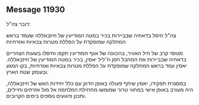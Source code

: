 ## Message 11930

דובר צה"ל:

צה"ל חיסל בדאחיה שבביירות בכיר במטה המודיעין של חיזבאללה שעמד בראש המחלקה שמופקדת על הפללת מטרות צבאיות ואזרחיות

מטוסי קרב של חיל האוויר, בהכוונה של אגף המודיעין תקפו וחיסלו בשעות הצהריים בדאחיה שבביירות את המחבל חסן ח׳ליל יאסין, בכיר במטה המודיעין של חיזבאללה. יאסין עמד בראש המחלקה שמופקדת על הפללת מטרות צבאיות ואזרחיות, בקו המגע ובעומק שטח הארץ. 

במסגרת תפקידו, יאסין שיתף פעולה באופן הדוק עם כלל יחידות האש של חיזבאללה, היה מעורב באופן אישי במתווי טרור שמומשו מתחילת המלחמה אל מול אזרחים וחיילים, ותכנן פיגועים נוספים בימים הקרובים.

